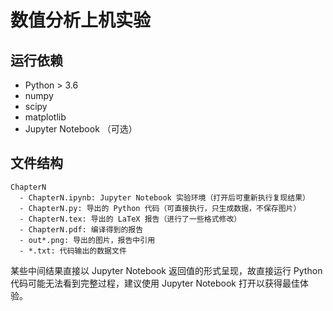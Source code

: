 # 数值分析上机实验

## 运行依赖

- Python > 3.6
- numpy
- scipy
- matplotlib
- Jupyter Notebook （可选）

## 文件结构

```
ChapterN
  - ChapterN.ipynb: Jupyter Notebook 实验环境（打开后可重新执行复现结果）
  - ChapterN.py: 导出的 Python 代码（可直接执行，只生成数据，不保存图片）
  - ChapterN.tex: 导出的 LaTeX 报告（进行了一些格式修改）
  - ChapterN.pdf: 编译得到的报告
  - out*.png: 导出的图片，报告中引用
  - *.txt: 代码输出的数据文件
```

某些中间结果直接以 Jupyter Notebook 返回值的形式呈现，故直接运行 Python 代码可能无法看到完整过程，建议使用 Jupyter Notebook 打开以获得最佳体验。